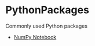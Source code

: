 # PythonPackages
Commonly used Python packages

- [NumPy Notebook]([![Binder](https://mybinder.org/badge_logo.svg)](https://mybinder.org/v2/gh/SayanBatabyal/PythonPackages/NumPy?filepath=https%3A%2F%2Fgithub.com%2FSayanBatabyal%2FPythonPackages%2Fblob%2FnumPy%2FnumpyNotebook.ipynb))
